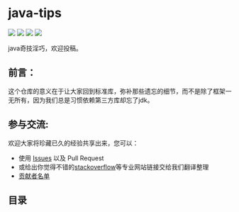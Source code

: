 # java-tips


[![](https://img.shields.io/github/issues/junicorn/java-tips.svg)](https://github.com/junicorn/java-tips/issues)  [![](https://img.shields.io/github/forks/junicorn/java-tips.svg)](https://github.com/junicorn/java-tips/network) [![](https://img.shields.io/github/stars/junicorn/java-tips.svg)](https://github.com/junicorn/java-tips/stargazers) [![](https://img.shields.io/github/release/junicorn/java-tips.svg)](https://github.com/junicorn/java-tips/releases)

java奇技淫巧，欢迎投稿。

## 前言：
这个仓库的意义在于让大家回到标准库，弥补那些遗忘的细节，而不是除了框架一无所有，因为我们总是习惯依赖第三方库却忘了jdk。

## 参与交流:

欢迎大家将珍藏已久的经验共享出来，您可以：

* 使用 [Issues](https://github.com/junicorn/java-tips/issues) 以及 Pull Request
* 或给出你觉得不错的[stackoverflow](http://stackoverflow.com/)等专业网站链接交给我们翻译整理
* [贡献者名单](https://github.com/junicorn/java-tips/graphs/contributors)

## 目录

